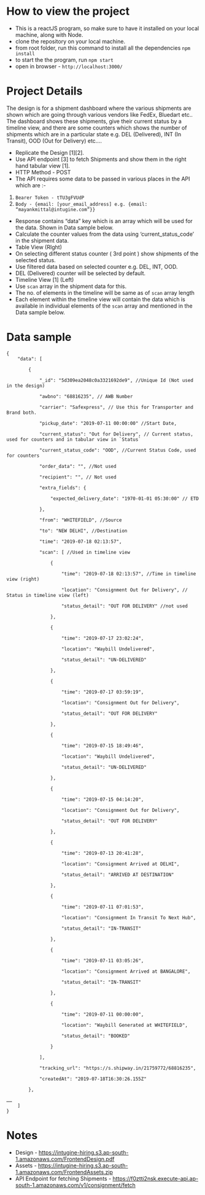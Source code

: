 # How to view the project
- This is a reactJS program, so make sure to have it installed on your local machine, along with Node.
- clone the repository on your local machine.
- from root folder, run this command to install all the dependencies `npm install`
- to start the the program, run `npm start`
- open in browser - `http://localhost:3000/`

# Project Details

The design is for a shipment dashboard where the various shipments are shown which are going through various vendors like FedEx, Bluedart etc.. The dashboard shows these shipments, give their current status by a timeline view, and there are some counters which shows the number of shipments which are in a particular state e.g. DEL (Delivered), INT (In Transit), OOD (Out for Delivery) etc….

- Replicate the Design [1][2].
- Use API endpoint [3] to fetch Shipments and show them in the right hand tabular view [1].
- HTTP Method - POST
- The API requires some data to be passed in various places in the API which are :-
 1. `Bearer Token - tTU3gFVUdP`
 2. `Body - {email: [your_email_address] e.g. {email: “mayankmittal@intugine.com”}}`

- Response contains “data” key which is an array which will be used for the data. Shown in Data sample below.
- Calculate the counter values from the data using ‘current_status_code’ in the shipment data.
- Table View (RIght)
- On selecting different status counter ( 3rd point ) show shipments of the selected status.
- Use filtered data based on selected counter e.g. DEL, INT, OOD.
- DEL (Delivered) counter will be selected by default.
- Timeline View [1] (Left)
- Use `scan` array in the shipment data for this.
- The no. of elements in the timeline will be same as of `scan` array length
- Each element within the timeline view will contain the data which is available in individual elements of the `scan` array and mentioned in the Data sample below.


# Data sample
```
{
    "data": [

        {

            "_id": "5d309ea2048c0a3321692de9", //Unique Id (Not used in the design)

            "awbno": "68816235", // AWB Number

            "carrier": "Safexpress", // Use this for Transporter and Brand both.

            "pickup_date": "2019-07-11 00:00:00" //Start Date,

            "current_status": "Out for Delivery", // Current status, used for counters and in tabular view in `Status`

            "current_status_code": "OOD", //Current Status Code, used for counters

            "order_data": "", //Not used

            "recipient": "", // Not used

            "extra_fields": {

                "expected_delivery_date": "1970-01-01 05:30:00" // ETD

            },

            "from": "WHITEFIELD", //Source

            "to": "NEW DELHI", //Destination

            "time": "2019-07-18 02:13:57",

            "scan": [ //Used in timeline view

                {

                    "time": "2019-07-18 02:13:57", //Time in timeline view (right)

                    "location": "Consignment Out for Delivery", // Status in timeline view (left)

                    "status_detail": "OUT FOR DELIVERY" //not used

                },

                {

                    "time": "2019-07-17 23:02:24",

                    "location": "Waybill Undelivered",

                    "status_detail": "UN-DELIVERED"

                },

                {

                    "time": "2019-07-17 03:59:19",

                    "location": "Consignment Out for Delivery",

                    "status_detail": "OUT FOR DELIVERY"

                },

                {

                    "time": "2019-07-15 18:49:46",

                    "location": "Waybill Undelivered",

                    "status_detail": "UN-DELIVERED"

                },

                {

                    "time": "2019-07-15 04:14:20",

                    "location": "Consignment Out for Delivery",

                    "status_detail": "OUT FOR DELIVERY"

                },

                {

                    "time": "2019-07-13 20:41:28",

                    "location": "Consignment Arrived at DELHI",

                    "status_detail": "ARRIVED AT DESTINATION"

                },

                {

                    "time": "2019-07-11 07:01:53",

                    "location": "Consignment In Transit To Next Hub",

                    "status_detail": "IN-TRANSIT"

                },

                {

                    "time": "2019-07-11 03:05:26",

                    "location": "Consignment Arrived at BANGALORE",

                    "status_detail": "IN-TRANSIT"

                },

                {

                    "time": "2019-07-11 00:00:00",

                    "location": "Waybill Generated at WHITEFIELD",

                    "status_detail": "BOOKED"

                }

            ],

            "tracking_url": "https://s.shipway.in/21759772/68816235",

            "createdAt": "2019-07-18T16:30:26.155Z"

        },

……
    ]
}
```

# Notes
- Design - https://intugine-hiring.s3.ap-south-1.amazonaws.com/FrontendDesign.pdf
- Assets - https://intugine-hiring.s3.ap-south-1.amazonaws.com/FrontendAssets.zip
- API Endpoint for fetching Shipments - https://f0ztti2nsk.execute-api.ap-south-1.amazonaws.com/v1/consignment/fetch
